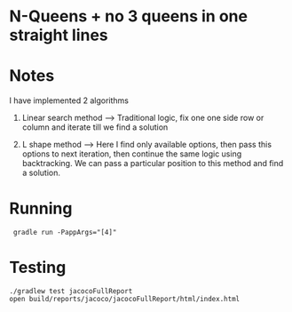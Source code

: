 # N-Queens + no 3 queens in one straight lines

# Notes

I have implemented 2 algorithms

1. Linear search method --> Traditional logic, fix one one side row or column and iterate till we find a solution

2. L shape method -->  Here I find only available options, then pass this options to next iteration, then continue the same logic using backtracking. We can pass a particular position to this method and find a solution.
	 	

# Running

     gradle run -PappArgs="[4]"

# Testing

    ./gradlew test jacocoFullReport
    open build/reports/jacoco/jacocoFullReport/html/index.html
